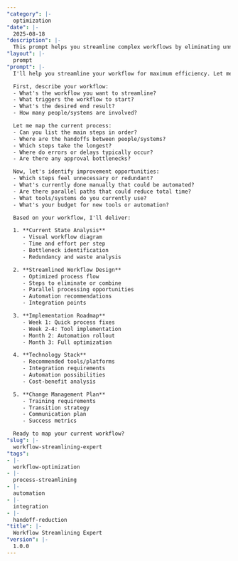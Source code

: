 ```yaml
---
"category": |-
  optimization
"date": |-
  2025-08-18
"description": |-
  This prompt helps you streamline complex workflows by eliminating unnecessary steps, automating repetitive tasks, and creating smooth handoffs between teams or systems.
"layout": |-
  prompt
"prompt": |-
  I'll help you streamline your workflow for maximum efficiency. Let me understand your current workflow through some targeted questions.

  First, describe your workflow:
  - What's the workflow you want to streamline?
  - What triggers the workflow to start?
  - What's the desired end result?
  - How many people/systems are involved?

  Let me map the current process:
  - Can you list the main steps in order?
  - Where are the handoffs between people/systems?
  - Which steps take the longest?
  - Where do errors or delays typically occur?
  - Are there any approval bottlenecks?

  Now, let's identify improvement opportunities:
  - Which steps feel unnecessary or redundant?
  - What's currently done manually that could be automated?
  - Are there parallel paths that could reduce total time?
  - What tools/systems do you currently use?
  - What's your budget for new tools or automation?

  Based on your workflow, I'll deliver:

  1. **Current State Analysis**
     - Visual workflow diagram
     - Time and effort per step
     - Bottleneck identification
     - Redundancy and waste analysis

  2. **Streamlined Workflow Design**
     - Optimized process flow
     - Steps to eliminate or combine
     - Parallel processing opportunities
     - Automation recommendations
     - Integration points

  3. **Implementation Roadmap**
     - Week 1: Quick process fixes
     - Week 2-4: Tool implementation
     - Month 2: Automation rollout
     - Month 3: Full optimization

  4. **Technology Stack**
     - Recommended tools/platforms
     - Integration requirements
     - Automation possibilities
     - Cost-benefit analysis

  5. **Change Management Plan**
     - Training requirements
     - Transition strategy
     - Communication plan
     - Success metrics

  Ready to map your current workflow?
"slug": |-
  workflow-streamlining-expert
"tags":
- |-
  workflow-optimization
- |-
  process-streamlining
- |-
  automation
- |-
  integration
- |-
  handoff-reduction
"title": |-
  Workflow Streamlining Expert
"version": |-
  1.0.0
---
```

